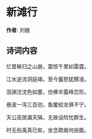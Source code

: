 # 新滩行

**作者**: 刘敞

## 诗词内容

忆昔秭归之山崩，震惊千里如雷霆。

江水逆流洞庭竭，至今蓄怒犹腾凌。

洄渊沈沈色如墨，仿佛半露峰峦形。

悬波一泻三百仞，鱼鳖蛟龙俱不宁。

天公高居漏天隔，无故设险忧群生。

时无伯禹真已矣，坐念疏凿何由能。

